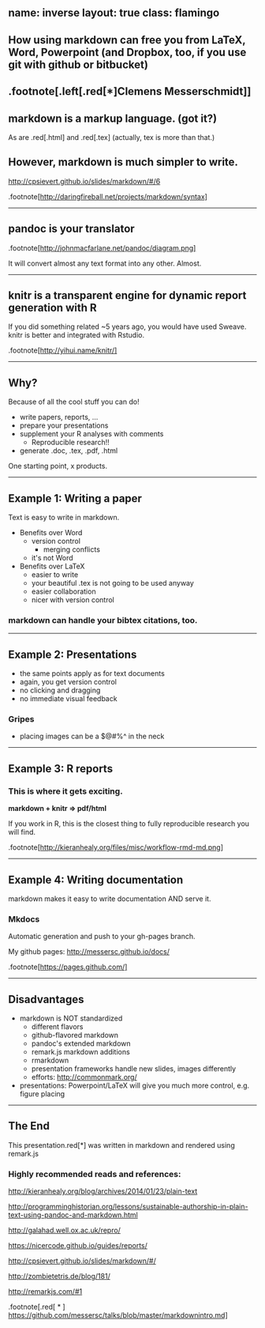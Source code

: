 name: inverse
layout: true
class: flamingo
---

## How using markdown can free you from LaTeX, Word, Powerpoint (and Dropbox, too, if you use git with github or bitbucket)

.footnote[.left[.red[\*]Clemens Messerschmidt]]
---
## markdown is a markup language. (got it?)
As are .red[.html] and .red[.tex] (actually, tex is more than that.) 

## However, markdown is much simpler to write.

http://cpsievert.github.io/slides/markdown/#/6

.footnote[http://daringfireball.net/projects/markdown/syntax]


---

## pandoc is your translator

.footnote[http://johnmacfarlane.net/pandoc/diagram.png]

It will convert almost any text format into any other. Almost.

---

## knitr is a transparent engine for dynamic report generation with R

If you did something related ~5 years ago, you would have used Sweave. knitr is better and integrated with Rstudio.

.footnote[http://yihui.name/knitr/]

---

## Why?
Because of all the cool stuff you can do!

* write papers, reports, ...
* prepare your presentations
* supplement your R analyses with comments
	* Reproducible research!!
* generate .doc, .tex, .pdf, .html

One starting point, x products.

---

## Example 1: Writing a paper
Text is easy to write in markdown.

* Benefits over Word 
    * version control
        * merging conflicts
    * it's not Word
* Benefits over LaTeX
    * easier to write
    * your beautiful .tex is not going to be used anyway
    * easier collaboration
    * nicer with version control
    
### markdown can handle your bibtex citations, too.
---

## Example 2: Presentations

* the same points apply as for text documents
* again, you get version control
* no clicking and dragging 
* no immediate visual feedback

### Gripes
* placing images can be a $@#%^ in the neck

---

## Example 3: R reports
### This is where it gets exciting.

__markdown + knitr => pdf/html__

If you work in R, this is the closest thing to fully reproducible research you will find.

.footnote[http://kieranhealy.org/files/misc/workflow-rmd-md.png]

---

## Example 4: Writing documentation
markdown makes it easy to write documentation AND serve it.

### Mkdocs

Automatic generation and push to your gh-pages branch.

My github pages: http://messersc.github.io/docs/

.footnote[https://pages.github.com/]

---
## Disadvantages

* markdown is NOT standardized
    * different flavors
	* github-flavored markdown
	* pandoc's extended markdown
	* remark.js markdown additions
	* rmarkdown
    * presentation frameworks handle new slides, images differently
    * efforts: http://commonmark.org/  
* presentations: Powerpoint/LaTeX will give you much more control, e.g. figure placing

---

## The End

This presentation.red[\*]  was written in markdown and rendered using remark.js

### Highly recommended reads and references:

http://kieranhealy.org/blog/archives/2014/01/23/plain-text

http://programminghistorian.org/lessons/sustainable-authorship-in-plain-text-using-pandoc-and-markdown.html

http://galahad.well.ox.ac.uk/repro/

https://nicercode.github.io/guides/reports/

http://cpsievert.github.io/slides/markdown/#/

http://zombietetris.de/blog/181/

http://remarkjs.com/#1


.footnote[.red[ * ] https://github.com/messersc/talks/blob/master/markdownintro.md]

